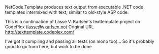 NetCode.Template produces text output from executable .NET code templates intermixed with text, similar to old-style ASP code.

This is a continuation of Lasse V. Karlsen's texttemplate project on CodePlex (lasse@vkarlsen.no)
Original URL http://texttemplate.codeplex.com/

I've got it compiling and passing all tests (on mono too)...
So it's probably good to go from here, but work to be done

